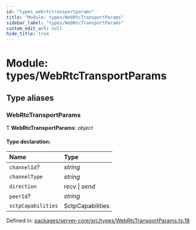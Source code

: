 ```yaml
---
id: "types_webrtctransportparams"
title: "Module: types/WebRtcTransportParams"
sidebar_label: "types/WebRtcTransportParams"
custom_edit_url: null
hide_title: true
---
```


# Module: types/WebRtcTransportParams

## Type aliases

### WebRtcTransportParams

Ƭ **WebRtcTransportParams**: *object*

#### Type declaration:

Name | Type |
:------ | :------ |
`channelId`? | *string* |
`channelType` | *string* |
`direction` | *recv* \| *send* |
`peerId`? | *string* |
`sctpCapabilities` | SctpCapabilities |

Defined in: [packages/server-core/src/types/WebRtcTransportParams.ts:18](https://github.com/xr3ngine/xr3ngine/blob/716a06460/packages/server-core/src/types/WebRtcTransportParams.ts#L18)
